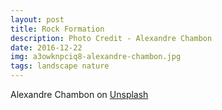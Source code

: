 ```yaml
---
layout: post
title: Rock Formation
description: Photo Credit - Alexandre Chambon
date: 2016-12-22
img: a3owknpciq8-alexandre-chambon.jpg
tags: landscape nature
---
```


Alexandre Chambon on [Unsplash](https://unsplash.com/photos/a3OwknPcIq8)


